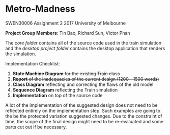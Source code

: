# Metro-Madness
SWEN30006 Assignment 2 2017 University of Melbourne

**Project Group Members**: Tin Bao, Richard Sun, Victor Phan

The *core folder* contains all of the source code used in the train simulation and the *desktop project folder* contains the desktop application that renders the simulation.

Implementation Checklist:

1. ~~**State Machine Diagram** for the existing Train class~~
2. ~~**Report** of the inadequacies of the current design (1200 - 1500 words)~~
3. **Class Diagram** reflecting and correcting the flaws of the old model
4. **Sequence Diagram** reflecting the Train simulation
5. **Implementation** on top of the source code


A lot of the implementation of the suggested design does not need to be reflected entirely on the implementation step. Such examples are going to the be the protected variation suggested changes. Due to the constraint of time, the scope of the final design might need to be re-evaluated and some parts cut out if be necessary.